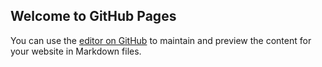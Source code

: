 ## Welcome to GitHub Pages

You can use the [editor on GitHub](https://github.com/sleggy/mycatravels/edit/master/README.md) to maintain and preview the content for your website in Markdown files.
